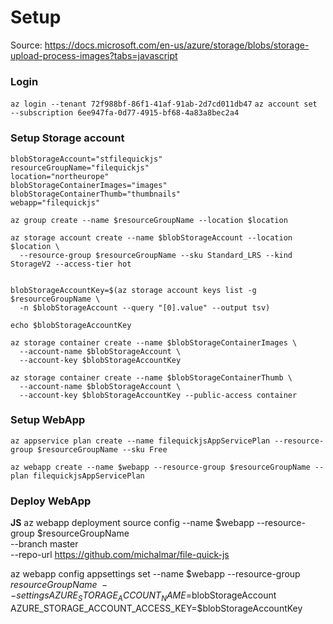 # Setup 

Source: https://docs.microsoft.com/en-us/azure/storage/blobs/storage-upload-process-images?tabs=javascript

### Login
`az login --tenant 72f988bf-86f1-41af-91ab-2d7cd011db47`
`az account set --subscription 6ee947fa-0d77-4915-bf68-4a83a8bec2a4`

### Setup Storage account
```
blobStorageAccount="stfilequickjs"
resourceGroupName="filequickjs"
location="northeurope"
blobStorageContainerImages="images"
blobStorageContainerThumb="thumbnails"
webapp="filequickjs"

az group create --name $resourceGroupName --location $location

az storage account create --name $blobStorageAccount --location $location \
  --resource-group $resourceGroupName --sku Standard_LRS --kind StorageV2 --access-tier hot


blobStorageAccountKey=$(az storage account keys list -g $resourceGroupName \
  -n $blobStorageAccount --query "[0].value" --output tsv)

echo $blobStorageAccountKey

az storage container create --name $blobStorageContainerImages \
  --account-name $blobStorageAccount \
  --account-key $blobStorageAccountKey

az storage container create --name $blobStorageContainerThumb \
  --account-name $blobStorageAccount \
  --account-key $blobStorageAccountKey --public-access container
```

### Setup WebApp
```
az appservice plan create --name filequickjsAppServicePlan --resource-group $resourceGroupName --sku Free 

az webapp create --name $webapp --resource-group $resourceGroupName --plan filequickjsAppServicePlan
```

### Deploy WebApp

**JS**
az webapp deployment source config --name $webapp --resource-group $resourceGroupName \
  --branch master \
  --repo-url https://github.com/michalmar/file-quick-js


az webapp config appsettings set --name $webapp --resource-group $resourceGroupName \
  --settings AZURE_STORAGE_ACCOUNT_NAME=$blobStorageAccount \
    AZURE_STORAGE_ACCOUNT_ACCESS_KEY=$blobStorageAccountKey
    

    